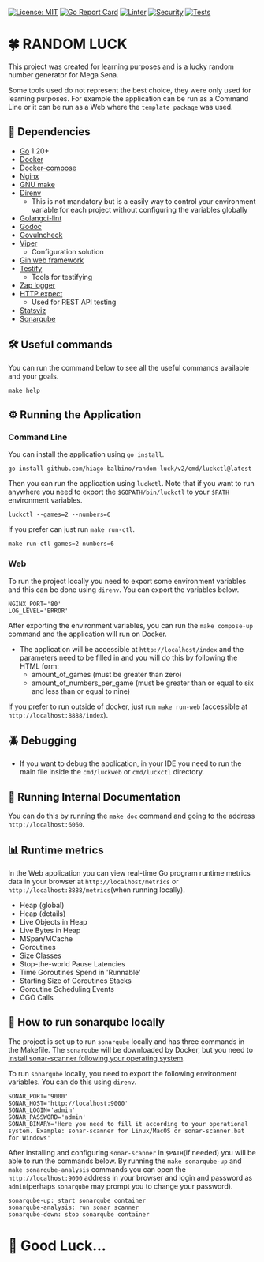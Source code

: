 [![License: MIT](https://img.shields.io/badge/License-MIT-yellow.svg)](https://opensource.org/licenses/MIT)
[![Go Report Card](https://goreportcard.com/badge/github.com/hiago-balbino/random-luck)](https://goreportcard.com/report/github.com/hiago-balbino/random-luck)
[![Linter](https://github.com/hiago-balbino/random-luck/actions/workflows/linter.yml/badge.svg?branch=main&event=push&logo=github&style=flat-square)](https://github.com/hiago-balbino/random-luck/actions/workflows/linter.yml)
[![Security](https://github.com/hiago-balbino/random-luck/actions/workflows/security.yml/badge.svg?branch=main&event=push&logo=github&style=flat-square)](https://github.com/hiago-balbino/random-luck/actions/workflows/security.yml)
[![Tests](https://github.com/hiago-balbino/random-luck/actions/workflows/tests.yml/badge.svg?branch=main&event=push&logo=github&style=flat-square)](https://github.com/hiago-balbino/random-luck/actions/workflows/tests.yml)

# 🍀 RANDOM LUCK

This project was created for learning purposes and is a lucky random number generator for Mega Sena.

Some tools used do not represent the best choice, they were only used for learning purposes. For example the application can be run as a Command Line or it can be run as a Web where the `template package` was used.

## 🧰 Dependencies

- [Go](https://golang.google.cn/dl) 1.20+
- [Docker](https://www.docker.com/products/docker-desktop)
- [Docker-compose](https://docs.docker.com/compose/install)
- [Nginx](https://nginx.org)
- [GNU make](https://www.gnu.org/software/make)
- [Direnv](https://direnv.net)
  - This is not mandatory but is a easily way to control your environment variable for each project without configuring the variables globally
- [Golangci-lint](https://golangci-lint.run)
- [Godoc](https://pkg.go.dev/golang.org/x/tools/cmd/godoc)
- [Govulncheck](https://pkg.go.dev/golang.org/x/vuln/cmd/govulncheck)
- [Viper](https://github.com/spf13/viper)
  - Configuration solution
- [Gin web framework](https://github.com/gin-gonic/gin)
- [Testify](https://github.com/stretchr/testify)
  - Tools for testifying
- [Zap logger](https://go.uber.org/zap)
- [HTTP expect](https://github.com/gavv/httpexpect)
  - Used for REST API testing
- [Statsviz](https://github.com/arl/statsviz)
- [Sonarqube](https://www.sonarqube.org)

## 🛠️ Useful commands

You can run the command below to see all the useful commands available and your goals.

```
make help
```

## ⚙️ Running the Application

### Command Line

You can install the application using `go install`.

```
go install github.com/hiago-balbino/random-luck/v2/cmd/luckctl@latest
```

Then you can run the application using `luckctl`. Note that if you want to run anywhere you need to export the `$GOPATH/bin/luckctl` to your `$PATH` environment variables.

```
luckctl --games=2 --numbers=6
```

If you prefer can just run `make run-ctl`.

```
make run-ctl games=2 numbers=6
```

### Web

To run the project locally you need to export some environment variables and this can be done using `direnv`. You can export the variables below.

```
NGINX_PORT='80'
LOG_LEVEL='ERROR'
```

After exporting the environment variables, you can run the `make compose-up` command and the application will run on Docker.

- The application will be accessible at `http://localhost/index` and the parameters need to be filled in and you will do this by following the HTML form:
  - amount_of_games (must be greater than zero)
  - amount_of_numbers_per_game (must be greater than or equal to six and less than or equal to nine)

If you prefer to run outside of docker, just run `make run-web` (accessible at `http://localhost:8888/index`).

## 🪲 Debugging

- If you want to debug the application, in your IDE you need to run the main file inside the `cmd/luckweb` or `cmd/luckctl` directory.

## 📜 Running Internal Documentation

You can do this by running the `make doc` command and going to the address `http://localhost:6060`.

## 📊 Runtime metrics

In the Web application you can view real-time Go program runtime metrics data in your browser at `http://localhost/metrics` or `http://localhost:8888/metrics`(when running locally).

- Heap (global)
- Heap (details)
- Live Objects in Heap
- Live Bytes in Heap
- MSpan/MCache
- Goroutines
- Size Classes
- Stop-the-world Pause Latencies
- Time Goroutines Spend in 'Runnable'
- Starting Size of Goroutines Stacks
- Goroutine Scheduling Events
- CGO Calls

## 🎯 How to run sonarqube locally

The project is set up to run `sonarqube` locally and has three commands in the Makefile. The `sonarqube` will be downloaded by Docker, but you need to [install sonar-scanner following your operating system](https://docs.sonarqube.org/latest/analyzing-source-code/scanners/sonarscanner).

To run `sonarqube` locally, you need to export the following environment variables. You can do this using `direnv`.

```
SONAR_PORT='9000'
SONAR_HOST='http://localhost:9000'
SONAR_LOGIN='admin'
SONAR_PASSWORD='admin'
SONAR_BINARY='Here you need to fill it according to your operational system. Example: sonar-scanner for Linux/MacOS or sonar-scanner.bat for Windows'
```

After installing and configuring `sonar-scanner` in `$PATH`(if needed) you will be able to run the commands below. By running the `make sonarqube-up` and `make sonarqube-analysis` commands you can open the `http://localhost:9000` address in your browser and login and password as `admin`(perhaps `sonarqube` may prompt you to change your password).

```
sonarqube-up: start sonarqube container
sonarqube-analysis: run sonar scanner
sonarqube-down: stop sonarqube container
```

# 🤞 Good Luck...
